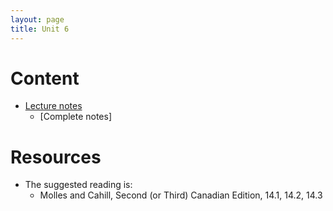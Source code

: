 ```yaml
---
layout: page
title: Unit 6
---
```


# Content

* [Lecture notes](materials/exploitation.handouts.pdf)
    * [Complete notes]

# Resources

* The suggested reading is:
  * Molles and Cahill, Second (or Third) Canadian Edition, 14.1, 14.2, 14.3


